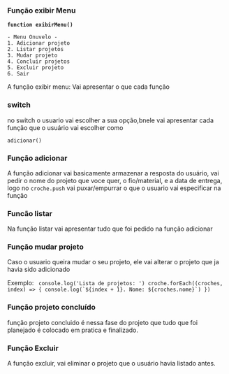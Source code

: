 ### Função exibir Menu 

 **`function exibirMenu()`**
 
 

    - Menu Onuvelo -
    1. Adicionar projeto
    2. Listar projetos
    3. Mudar projeto
    4. Concluir projetos
    5. Excluir projeto
    6. Sair    
    


 A função exibir menu: Vai apresentar o que cada função

 ### switch
 no switch o usuario vai escolher a sua opção,bnele vai apresentar cada função que o usuário vai escolher como

 ```adicionar()```

 ###  Função adicionar

 A função adicionar vai basicamente armazenar a resposta do usuário, vai pedir o nome do projeto que voce quer, o fio/material, e a data de entrega, logo no ```croche.push``` vai puxar/empurrar o que o usuario vai especificar na função

 ### Funcão listar

Na função listar vai apresentar tudo que foi pedido na função adicionar

### Função mudar projeto

Caso o usuario queira mudar o seu projeto, ele vai alterar o projeto que ja havia sido adicionado

Exemplo: ``` console.log('Lista de projetos: ')
        croche.forEach((croches, index) => {
        console.log(`${index + 1}. Nome: ${croches.nome}`)
        })```

### Função projeto concluído

função projeto concluido
é nessa fase do projeto que tudo que foi planejado é colocado em pratica e finalizado.

### Função Excluir

A função excluir, vai eliminar o projeto que o usuário  havia listado antes.






